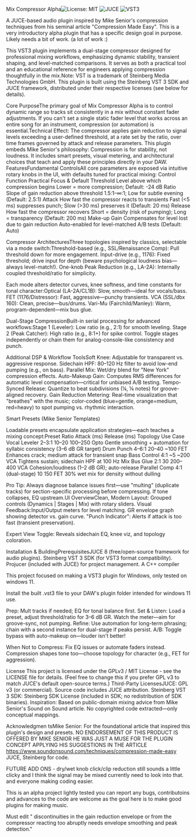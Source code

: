Mix Compressor Alpha![License: MIT](https://img.shields.io/badge/License-MIT-yellow.svg)
![JUCE](https://img.shields.io/badge/JUCE-8-blue)
![VST3](https://img.shields.io/badge/VST3-Steinberg-red)

A JUCE-based audio plugin inspired by Mike Senior's compression techniques from his seminal article "Compression Made Easy".
This is a very introductory alpha plugin that has a specific design goal in purpose. Likely needs a bit of work. (a lot of work  :)


This VST3 plugin implements a dual-stage compressor designed for professional mixing workflows, emphasizing dynamic stability, transient shaping, and level-matched comparisons.
It serves as both a practical tool and an educational reference for engineers applying compression thoughtfully in the mix.Note: VST is a trademark of Steinberg Media Technologies GmbH.
This plugin is built using the Steinberg VST 3 SDK and JUCE framework, distributed under their respective licenses (see below for details).

Core PurposeThe primary goal of Mix Compressor Alpha is to control dynamic range so tracks sit consistently in a mix without constant fader adjustments. 
If you can't set a single static fader level that works across an entire song for an instrument, compression (or automation) is essential.Technical Effect: 
The compressor applies gain reduction to signal levels exceeding a user-defined threshold, at a rate set by the ratio, over time frames governed by attack and release parameters.
This plugin embeds Mike Senior's philosophy: Compression is for stability, not loudness. It includes smart presets, visual metering, and architectural choices that teach and apply these principles directly in your DAW.
FeaturesFundamental ControlsAll core parameters are exposed via intuitive rotary knobs in the UI, with defaults tuned for practical mixing:
Control
Function
Practical Focus & Default
Threshold
Level above which compression begins
Lower = more compression; Default: -24 dB
Ratio
Slope of gain reduction above threshold
1.5:1–∞:1; Low for subtle evening (Default: 2.5:1)
Attack
How fast the compressor reacts to transients
Fast (<5 ms) suppresses punch; Slow (>30 ms) preserves it (Default: 20 ms)
Release
How fast the compressor recovers
Short = density (risk of pumping); Long = transparency (Default: 200 ms)
Make-up Gain
Compensates for level lost due to gain reduction
Auto-enabled for level-matched A/B tests (Default: Auto)

Compressor ArchitecturesThree topologies inspired by classics, selectable via a mode switch:Threshold-based (e.g., SSL/Renaissance Comp): Pull threshold down for more engagement.
Input-drive (e.g., 1176): Fixed threshold; drive input for depth (beware psychological loudness bias—always level-match!).
One-knob Peak Reduction (e.g., LA-2A): Internally coupled threshold/ratio for simplicity.

Each mode alters detector curves, knee softness, and time constants for tonal character:Optical (LA-2A/CL1B): Slow, smooth—ideal for vocals/bass.
FET (1176/Distressor): Fast, aggressive—punchy transients.
VCA (SSL/dbx 160): Clean, precise—bus/drums.
Vari-Mu (Fairchild/Manley): Warm, program-dependent—mix bus glue.

Dual-Stage CompressionBuilt-in serial processing for advanced workflows:Stage 1 (Leveler): Low ratio (e.g., 2:1) for smooth leveling.
Stage 2 (Peak Catcher): High ratio (e.g., 8:1+) for spike control.
Toggle stages independently or chain them for analog-console-like consistency and punch.

Additional DSP & Workflow ToolsSoft Knee: Adjustable for transparent vs. aggressive response.
Sidechain HPF: 80–120 Hz filter to avoid low-end pumping (e.g., on bass).
Parallel Mix: Wet/dry blend for "New York" compression effects.
Auto-Makeup Gain: Computes RMS differences for automatic level compensation—critical for unbiased A/B testing.
Tempo-Synced Release: Quantize to beat subdivisions (¼, ⅛ notes) for groove-aligned recovery.
Gain Reduction Metering: Real-time visualization that "breathes" with the music; color-coded (blue=gentle, orange=medium, red=heavy) to spot pumping vs. rhythmic interaction.

Smart Presets (Mike Senior Templates)

Loadable presets encapsulate application strategies—each teaches a mixing concept:Preset
Ratio
Attack (ms)
Release (ms)
Topology
Use Case
Vocal Leveler
2–3:1
10–20
100–250
Opto
Gentle smoothing + automation for syllabic consistency (3–6 dB GR target)
Drum Punch
4–6:1
20–40
~100
FET
Enhances crack; medium attack for transient snap
Bass Control
4:1
~5
~200
VCA
Tightens sustain; sidechain HPF at 100 Hz
Mix Bus Glue
2:1
30
200–400
VCA
Cohesion/loudness (1–2 dB GR); auto-release
Parallel Comp
4:1 (dual-stage)
10
150
FET
30% wet mix for density without dulling

Pro Tip: Always diagnose balance issues first—use "multing" (duplicate tracks) for section-specific processing before compressing. If tone collapses, EQ upstream.UI OverviewClean, Modern Layout: Grouped controls (Dynamics | Stages | Mix) with rotary sliders.
Visual Feedback:Input/Output meters for level matching.
GR envelope graph showing detector vs. gain curve.
"Punch Indicator": Alerts if attack is too fast (transient preservation).

Expert View Toggle: Reveals sidechain EQ, knee viz, and topology coloration.

Installation & BuildingPrerequisitesJUCE 8 (free/open-source framework for audio plugins).
Steinberg VST 3 SDK (for VST3 format compatibility).
Projucer (included with JUCE) for project management.
A C++ compiler 

This project focused on making a VST3 plugin for Windows, only tested on windows 11.

Install the built .vst3 file to your DAW's plugin folder intended for windows 11 use.

Prep: Mult tracks if needed; EQ for tonal balance first.
Set & Listen: Load a preset, adjust threshold/ratio for 3–6 dB GR. Watch the meter—aim for groove-sync, not pumping.
Refine: Use automation for long-term phrasing; chain with a second instance for dual-stage if peaks persist.
A/B: Toggle bypass with auto-makeup on—louder isn't better!

When Not to Compress: Fix EQ issues or automate faders instead. Compression shapes tone too—choose topology for character (e.g., FET for aggression).

License
This project is licensed under the GPLv3 / MIT License - see the LICENSE file for details. (Feel free to change this if you prefer GPL v3 to match JUCE's default open-source terms.)
Third-Party LicensesJUCE: GPL v3 (or commercial). 
Source code includes JUCE attribution.
Steinberg VST 3 SDK: Steinberg SDK License (included in SDK; no redistribution of SDK binaries).
Inspiration: Based on public-domain mixing advice from Mike Senior's Sound on Sound article. No copyrighted code extracted—only conceptual mappings.

Acknowledgmen
tsMike Senior: For the foundational article that inspired this plugin's design and presets.   NO ENDORSEMENT OF THIS PRODUCT IS OFFERED BY MIKE SENIOR HE WAS JUST A MUSE FOR THE PLUGIN CONCEPT APPLYING HIS SUGGESTIONS IN THE ARTICLE 
https://www.soundonsound.com/techniques/compression-made-easy
JUCE, Steinberg for code.

FUTURE ADD ONS - dry/wet knob click/clip reduction still sounds a little clicky and I think the signal may be mixed currently need to look into that.
and everyone making coding easier. 

 This is an alpha project lightly tested you can report any bugs, contributoins and advances to the code are welcome as the goal here is to make good plugins for making music. 

 Must edit " discontinuities in the gain reduction envelope or from the compressor reacting too abruptly needs envelope smoothing and peak detection."
